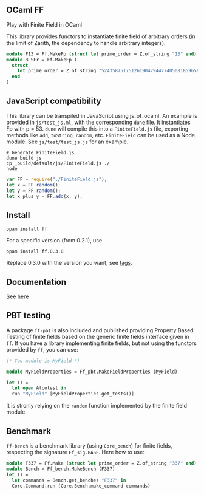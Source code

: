 ## OCaml FF

Play with Finite Field in OCaml

This library provides functors to instantiate finite field of arbitrary orders (in the limit of Zarith, the dependency to handle arbitrary integers).

```ocaml
module F13 = Ff.MakeFp (struct let prime_order = Z.of_string "13" end)
module BLSFr = Ff.MakeFp (
  struct
    let prime_order = Z.of_string "52435875175126190479447740508185965837690552500527637822603658699938581184513"
  end
)
```

## JavaScript compatibility

This library can be transpiled in JavaScript using js_of_ocaml.
An example is provided in `js/test_js.ml`, with the corresponding `dune` file.
It instantiates Fp with p = 53. `dune` will compile this into a `FiniteField.js`
file, exporting methods like `add`, `toString`, `random`, etc. `FiniteField` can
be used as a Node module. See `js/test/test_js.js` for an example.

```
# Generate FiniteField.js
dune build js
cp _build/default/js/FiniteField.js ./
node
```

```js
var FF = require("./FiniteField.js");
let x = FF.random();
let y = FF.random();
let x_plus_y = FF.add(x, y);
```

## Install

```
opam install ff
```

For a specific version (from 0.2.1), use
```shell
opam install ff.0.3.0
```
Replace 0.3.0 with the version you want, see [tags](https://gitlab.com/dannywillems/ocaml-ff/tags).


## Documentation

See [here](https://dannywillems.gitlab.io/ocaml-ff/)


## PBT testing

A package `ff-pbt` is also included and published providing Property Based
Testing of finite fields based on the generic finite fields interface given in
`ff`.
If you have a library implementing finite fields, but not using the functors
provided by `ff`, you can use:

```ocaml
(* You module is MyField *)

module MyFieldProperties = Ff_pbt.MakeFieldProperties (MyField)

let () =
  let open Alcotest in
  run "MyField" [MyFieldProperties.get_tests()]
```

It is stronly relying on the `random` function implemented by the finite field module.

## Benchmark

`ff-bench` is a benchmark library (using `Core_bench`) for finite fields, respecting the signature `Ff_sig.BASE`.
Here how to use:

```ocaml
module F337 = Ff.Make (struct let prime_order = Z.of_string "337" end)
module Bench = Ff_bench.MakeBench (F337)
let () =
  let commands = Bench.get_benches "F337" in
  Core.Command.run (Core.Bench.make_command commands)
```
